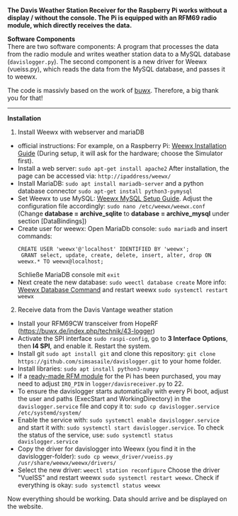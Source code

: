 **The Davis Weather Station Receiver for the Raspberry Pi works without a display / without the console. The Pi is equipped with an RFM69 radio module, which directly receives the data.**

**Software Components**  
There are two software components: A program that processes the data from the radio module and writes weather station data to a MySQL database (`davislogger.py`). The second component is a new driver for Weewx (vueiss.py), which reads the data from the MySQL database, and passes it to weewx.

The code is massivly based on the work of [buwx](https://github.com/buwx/logger). Therefore, a big thank you for that!

---

**Installation**

1. Install Weewx with webserver and mariaDB
 - official instructions: For example, on a Raspberry Pi: [Weewx Installation Guide](https://www.weewx.com/docs/5.1/quickstarts/debian/#installation-on-debian-systems) (During setup, it will ask for the hardware; choose the Simulator first).
 - Install a web server: `sudo apt-get install apache2` After installation, the page can be accessed via: `http://ipaddress/weewx/`
 - Install MariaDB: `sudo apt install mariadb-server` and a python database connector `sudo apt-get install python3-pymysql`
 - Set Weewx to use MySQL: [Weewx MySQL Setup Guide](https://www.weewx.com/docs/5.1/usersguide/mysql-mariadb/). Adjust the configuration file accordingly: `sudo nano /etc/weewx/weewx.conf` (Change **database = archive_sqlite** to **database = archive_mysql** under section [DataBindings])
 - Create user for weewx: Open MariaDb console: `sudo mariadb` and insert commands:
   ```
   CREATE USER 'weewx'@'localhost' IDENTIFIED BY 'weewx';
	GRANT select, update, create, delete, insert, alter, drop ON weewx.* TO weewx@localhost;
	```
	Schließe MariaDB console mit `exit`
 - Next create the new database: `sudo weectl database create` More info: [Weewx Database Command](https://www.weewx.com/docs/5.1/utilities/weectl-database/) and restart weewx `sudo systemctl restart weewx`

2. Receive data from the Davis Vantage weather station
 - Install your RFM69CW transceiver from HopeRF (https://buwx.de/index.php/technik/43-logger)
 - Activate the SPI interface `sudo raspi-config`, go to **3 Interface Options**, then **I4 SPI**, and enable it. Restart the system.
 - Install git `sudo apt install git` and clone this repository: `git clone https://github.com/simsasaile/davislogger.git` to your home folder.
 - Install libraries: `sudo apt install python3-numpy`
 - If a [ready-made RFM module](http://www.seegel-systeme.de/2015/09/02/ein-funkmodul-fuer-den-raspberry-raspyrfm/) for the Pi has been purchased, you may need to adjust `IRQ_PIN` in `logger/davisreceiver.py` to 22.
 - To ensure the davislogger starts automatically with every Pi boot, adjust the user and paths (ExecStart and WorkingDirectory) in the `davislogger.service` file and copy it to: `sudo cp davislogger.service /etc/systemd/system/`
 - Enable the service with: `sudo systemctl enable davislogger.service` and start it with: `sudo systemctl start davislogger.service`. To check the status of the service, use: `sudo systemctl status davislogger.service`
 - Copy the driver for davislogger into Weewx (you find it in the davislogger-folder): `sudo cp weewx_driver/vueiss.py /usr/share/weewx/weewx/drivers/`
 - Select the new driver: `weectl station reconfigure` Choose the driver "VueISS" and restart weewx `sudo systemctl restart weewx`. Check if everything is okay: `sudo systemctl status weewx`

Now everything should be working. Data should arrive and be displayed on the website.
	